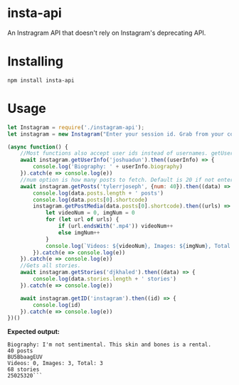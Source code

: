 # insta-api

An Instragram API that doesn't rely on Instagram's deprecating API.

# Installing
```npm install insta-api```

# Usage
```javascript
let Instagram = require('./instagram-api');
let instagram = new Instagram("Enter your session id. Grab from your cookies in a browser");

(async function() {
    //Most functions also accept user ids instead of usernames. getUserInfo only accepts a username.
    await instagram.getUserInfo('joshuadun').then((userInfo) => {
        console.log('Biography: ' + userInfo.biography)
    }).catch(e => console.log(e))
    //num option is how many posts to fetch. Default is 20 if not entered.
    await instagram.getPosts('tylerrjoseph', {num: 40}).then((data) => {
        console.log(data.posts.length + ' posts')
        console.log(data.posts[0].shortcode)
        instagram.getPostMedia(data.posts[0].shortcode).then((urls) => {
            let videoNum = 0, imgNum = 0
            for (let url of urls) {
                if (url.endsWith('.mp4')) videoNum++
                else imgNum++
            }
            console.log(`Videos: ${videoNum}, Images: ${imgNum}, Total: ${urls.length}`)
        }).catch(e => console.log(e))
    }).catch(e => console.log(e))
    //Gets all stories.
    await instagram.getStories('djkhaled').then((data) => {
        console.log(data.stories.length + ' stories')
    }).catch(e => console.log(e))

    await instagram.getID('instagram').then((id) => {
        console.log(id)
    }).catch(e => console.log(e))
})()
```

**Expected output:**
```
Biography: I'm not sentimental. This skin and bones is a rental.
40 posts
BU5BbaagEUV
Videos: 0, Images: 3, Total: 3
68 stories
25025320```
